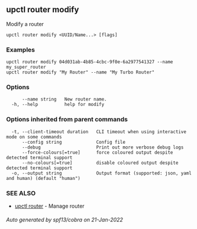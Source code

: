 ## upctl router modify

Modify a router

```
upctl router modify <UUID/Name...> [flags]
```

### Examples

```
upctl router modify 04d031ab-4b85-4cbc-9f0e-6a2977541327 --name my_super_router
upctl router modify "My Router" --name "My Turbo Router"
```

### Options

```
      --name string   New router name.
  -h, --help          help for modify
```

### Options inherited from parent commands

```
  -t, --client-timeout duration   CLI timeout when using interactive mode on some commands
      --config string             Config file
      --debug                     Print out more verbose debug logs
      --force-colours[=true]      force coloured output despite detected terminal support
      --no-colours[=true]         disable coloured output despite detected terminal support
  -o, --output string             Output format (supported: json, yaml and human) (default "human")
```

### SEE ALSO

* [upctl router](upctl_router.md)	 - Manage router

###### Auto generated by spf13/cobra on 21-Jan-2022
